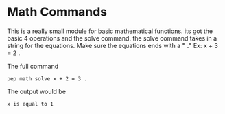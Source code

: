 # Math Commands

This is a really small module for basic mathematical functions.
its got the basic 4 operations and the solve command. the solve command takes in a string for the equations. Make sure the equations ends with a **" ."**
Ex: x + 3 = 2 .

The full command 
```
pep math solve x + 2 = 3 .
```

The output would be
```
x is equal to 1
```


